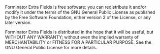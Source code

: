 
Forminator Extra Fields is free software: you can redistribute it and/or modify
it under the terms of the GNU General Public License as published by
the Free Software Foundation, either version 2 of the License, or
any later version.

Forminator Extra Fields is distributed in the hope that it will be useful,
but WITHOUT ANY WARRANTY; without even the implied warranty of
MERCHANTABILITY or FITNESS FOR A PARTICULAR PURPOSE. See the
GNU General Public License for more details.

